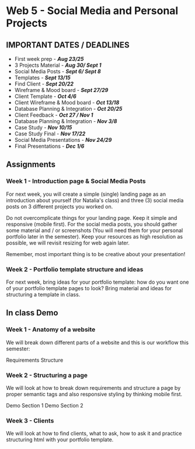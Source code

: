 # Web 5 - Social Media and Personal Projects

## IMPORTANT DATES / DEADLINES

- First week prep - ***Aug 23/25***
- 3 Projects Material - ***Aug 30/ Sept 1***
- Social Media Posts - ***Sept 6/ Sept 8***
- Templates - ***Sept 13/15***
- Find Client - ***Sept 20/22***
- Wireframe & Mood board - ***Sept 27/29***
- Client Template - ***Oct 4/6***
- Client Wireframe & Mood board - ***Oct 13/18***
- Database Planning & Integration - ***Oct 20/25***
- Client Feedback - ***Oct 27 / Nov 1***
- Database Planning & Integration - ***Nov 3/8***
- Case Study - ***Nov 10/15***
- Case Study Final - ***Nov 17/22***
- Social Media Presentations - ***Nov 24/29***
- Final Presentations - ***Dec 1/6***

## Assignments

### Week 1 - Introduction page & Social Media Posts

For next week, you will create a simple (single) landing page as an introduction about yourself (for Natalia's class) and three (3) social media posts on 3 different projects you worked on.

Do not overcomplicate things for your landing page. Keep it simple and responsive (mobile first). For the social media posts, you should gather some material and / or screenshots (You will need them for your personal portfolio later in the semester). Keep your resources as high resolution as possible, we will revisit resizing for web again later.

Remember, most important thing is to be creative about your presentation!

### Week 2 - Portfolio template structure and ideas

For next week, bring ideas for your portfolio template: how do you want one of your portfolio template pages to look? Bring material and ideas for structuring a template in class.

## In class Demo

### Week 1 - Anatomy of a website

We will break down different parts of a website and this is our workflow this semester:

Requirements
Structure

### Week 2 - Structuring a page

We will look at how to break down requirements and structure a page by proper semantic tags and also responsive styling by thinking mobile first.

Demo Section 1
Demo Section 2

### Week 3 - Clients

We will look at how to find clients, what to ask, how to ask it and practice structuring html with your portfolio template.
